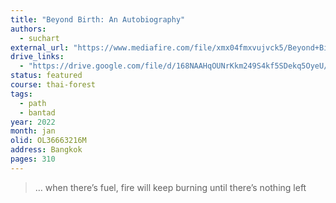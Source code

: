 ```yaml
---
title: "Beyond Birth: An Autobiography"
authors:
  - suchart
external_url: "https://www.mediafire.com/file/xmx04fmxvujvck5/Beyond+Birth.pdf/file"
drive_links:
  - "https://drive.google.com/file/d/168NAAHqOUNrKkm249S4kf5SDekq5OyeU/view?usp=drivesdk"
status: featured
course: thai-forest
tags:
  - path
  - bantad
year: 2022
month: jan
olid: OL36663216M
address: Bangkok
pages: 310
---
```


> … when thereʼs fuel, fire will keep burning until thereʼs nothing left
